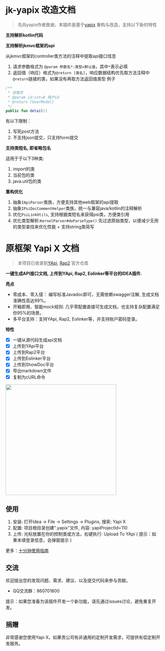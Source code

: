# jk-yapix 改造文档
> 先向yapix作者致谢，本插件是基于[yapix](https://github.com/jetplugins/yapix) 重构与改造，支持以下新的特性

**支持解析kotlin代码**

**支持解析jkmvc框架的api**

从jkmvc框架的controller类方法的注释中提取api接口信息
1. 请求参数格式为 `@param 参数名*:类型=默认值`，其中`*`表示必填
2. 返回值（响应）格式为`@return [类名]`，响应数据结构优先取方法注释中`@return`链接的类，如果没有再取方法返回值类型
例子
```kotlin
/**
 * 详情页
 * @param id:int=0 用户id
 * @return [UserModel]
 */
public fun detail()
```

有以下限制：
1. 写死post方法
2. 不支持json提交，只支持form提交

**支持类短名, 即省略包名**

适用于于以下3种类: 
1. import的类
2. 当前包的类
3. java.util包的类

**重构优化**
1. 抽象`IApiParser`类族，方便支持其他web框架的api提取
2. 抽象`IPsiDocCommentHelper`类族，统一与兼容java/kotlin的注释解析
3. 优化`PsiLinkUtils`, 支持根据类短名来获得psi类，方便类引用
4. 优化类型解析:`KernelParser#doParseType()` 先过滤原始类型，以便减少无用的类型查找来优化性能 + 支持string类简写

# 原框架 Yapi X 文档
> 本项目已收录到[YApi](https://github.com/YMFE/yapi), [Rap2](https://github.com/thx/rap2-delos) 官方仓库

**一键生成API接口文档, 上传到YApi, Rap2, Eolinker等平台的IDEA插件.**

**亮点**
- 零成本、零入侵： 编写标准Javadoc即可，无需依赖swagger注解, 生成文档准确性高达99%。
- 开箱即用、智能mock规则: 几乎零配置直接可生成文档，也支持复杂配置满足你95%的场景。
- 多平台支持：支持YApi, Rap2, Eolinker等，并支持账户密码登录。

**特性**
- [x] 一键从源代码生成api文档
- [x] 上传到YApi平台
- [x] 上传到Rap2平台
- [x] 上传到Eolinker平台
- [x] 上传到ShowDoc平台
- [x] 导出markdown文件
- [x] 复制为cURL命令

<img src="docs/screenshots.gif" height="360">

## 使用
1. 安装: 打开Idea -> File -> Settings -> Plugins, 搜索: Yapi X
2. 配置: 项目根目录创建".yapix"文件, 内容: yapiProjectId=110
3. 上传: 光标放置在你的控制类或方法，右键执行: Upload To YApi ( 提示：如果未填登录信息，会弹窗提示 )

更多：[十分钟使用指南](docs/GUIDE.md)

## 交流
欢迎提出您的发现问题、需求、建议、以及提交代码来参与贡献。
- QQ交流群：860701800

提示：如果您准备为该插件开发一个新功能，请先通过issues讨论，避免重复开发。

## 捐赠
非常感谢您使用Yapi X，如果贵公司有非通用的定制开发需求，可提供有偿定制开发服务。
